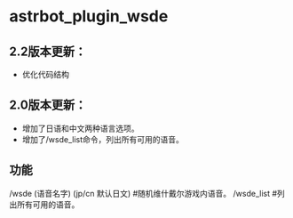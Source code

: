 # astrbot_plugin_wsde

## 2.2版本更新：
- 优化代码结构

## 2.0版本更新：
- 增加了日语和中文两种语言选项。
- 增加了/wsde_list命令，列出所有可用的语音。

## 功能
/wsde (语音名字) (jp/cn 默认日文)   #随机维什戴尔游戏内语音。
/wsde_list    #列出所有可用的语音。

